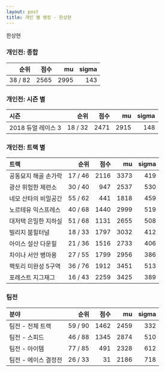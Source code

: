 ```yaml
---
layout: post
title: 개인 별 랭킹 - 한상현
---
```


한상현

### 개인전: 종합

| 순위 | 점수 | mu | sigma |
|---:|---:|---:|---:|
| 38 / 82 | 2565 | 2995 | 143 |

### 개인전: 시즌 별

| 시즌 | 순위 | 점수 | mu | sigma |
|:---|---:|---:|---:|---:|
| 2018 듀얼 레이스 3 | 18 / 32 | 2471 | 2915 | 148 |

### 개인전: 트랙 별

| 트랙 | 순위 | 점수 | mu | sigma |
|:---|---:|---:|---:|---:|
| 공동묘지 해골 손가락 | 17 / 46 | 2116 | 3373 | 419 |
| 광산 위험한 제련소 | 30 / 40 | 947 | 2537 | 530 |
| 네모 산타의 비밀공간 | 55 / 62 | 441 | 1818 | 459 |
| 노르테유 익스프레스 | 40 / 68 | 1440 | 2999 | 519 |
| 대저택 은밀한 지하실 | 51 / 68 | 1131 | 2655 | 508 |
| 빌리지 붐힐터널 | 18 / 33 | 1797 | 3032 | 412 |
| 아이스 설산 다운힐 | 21 / 36 | 1516 | 2733 | 406 |
| 차이나 서안 병마용 | 27 / 55 | 1799 | 2956 | 386 |
| 팩토리 미완성 5구역 | 36 / 76 | 1912 | 3451 | 513 |
| 포레스트 지그재그 | 16 / 43 | 2259 | 3425 | 389 |

### 팀전

| 분야 | 순위 | 점수 | mu | sigma |
|:---|---:|---:|---:|---:|
| 팀전 - 전체 트랙 | 59 / 90 | 1462 | 2459 | 332 |
| 팀전 - 스피드 | 46 / 88 | 1345 | 2874 | 510 |
| 팀전 - 아이템 | 77 / 85 | 491 | 2328 | 612 |
| 팀전 - 에이스 결정전 | 26 / 33 | 31 | 2186 | 718 |
